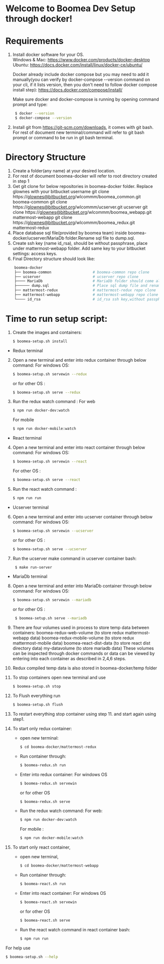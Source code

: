 # Welcome to Boomea Dev Setup through docker!

# Requirements

1. Install docker software for your OS.<br/>
   Windows & Mac: https://www.docker.com/products/docker-desktop <br/>
   Ubuntu: https://docs.docker.com/install/linux/docker-ce/ubuntu/

   Docker already include docker compose but you may need to add it manually(you can verify by docker-compose --version command on your    cli, if it lists version, then you don't need to follow docker compose install step):
   https://docs.docker.com/compose/install/

   Make sure docker and docker-compose is running by opening command prompt and type:
   ```sh
    $ docker --version
    $ docker-compose --version
    ```

2. Install git from https://git-scm.com/downloads, it comes with git bash. For rest of document new terminal/command will refer to git      bash prompt or command to be run in git bash terminal.




# Directory Structure

1. Create a folder(any name) at your desired location. 
2. For rest of document boomea-docker will refer to root directory created in step 1
3. Get git clone for below repositories in boomea-docker folder. Replace glownes with your bitbucket username
   git clone https://glownes@bitbucket.org/wlcommm/boomea_common.git boomea-common
   git clone https://glownes@bitbucket.org/wlcommm/ucserver.git ucserver
   git clone https://glownes@bitbucket.org/wlcommm/boomea_webapp.git mattermost-webapp
   git clone https://glownes@bitbucket.org/wlcommm/boomea_redux.git mattermost-redux
4. Place database sql file(provided by boomea team) inside boomea-docker/ucserver/MariaDb folder.Rename sql file to dump.sql.
5. Create ssh key (name id_rsa), should be without passphrase, place under mattermost-webapp folder. Add same key to your bitbucket settings: access keys.
6. Final Directory structure should look like:
```bash
    boomea-docker
    ├── boomea-common                   # boomea-common repo clone
    ├── ucserver                        # ucserver repo clone
    ├──── MariaDb                       # MariaDb folder should come along with ucserver repo
    ├────── dump.sql                    # Place sql dump file and rename to dump.sql
    ├── mattermost-redux                # mattermost-redux repo clone
    ├── mattermost-webapp               # mattermost-webapp repo clone
    └──── id_rsa                        # id_rsa ssh key,without passphrase and added to account settings-> access keys
```



# Time to run setup script:

1. Create the images and containers:
    ```sh
    $ boomea-setup.sh install
    ```

- Redux terminal
2. Open a new terminal and enter into redux container through below command:
   For windows OS:
   ```sh
   $ boomea-setup.sh servewin --redux
   ```
   or for other OS : 
   ```sh
   $ boomea-setup.sh serve --redux
   ```
3. Run the redux watch command : 
   For web
   ```sh
   $ npm run docker-dev:watch
   ```
   For mobile
   ```sh
   $ npm run docker-mobile:watch
   ```

- React terminal
4. Open a new terminal and enter into react container through below command:
    For windows OS:
    ```sh
    $ boomea-setup.sh servewin --react
    ```
    For other OS : 
    ```sh
    $ boomea-setup.sh serve --react
    ``` 
5. Run the react watch command : 
    ```sh
    $ npm run run
    ``` 

- Ucserver terminal
6. Open a new terminal and enter into ucserver container through below command:
    For windows OS:
    ```sh
    $ boomea-setup.sh servewin --ucserver
    ``` 
    or for other OS : 
    ```sh
    $ boomea-setup.sh serve --ucserver
    ```
7. Run the ucserver make command in ucserver container bash: 
   ```sh
    $ make run-server
    ```

- MariaDb terminal
8. Open a new terminal and enter into MariaDb container through below command:
    For windows OS: 
    ```sh
    $ boomea-setup.sh servewin --mariadb
    ```
   or for other OS : 
   ```sh
    $ boomea-setup.sh serve --mariadb
    ```


9. There are four volumes used in process to store temp data between containers:
    boomea-redux-web-volume (to store redux mattermost-webapp data)
    boomea-redux-mobile-volume (to store redux mattermost-mobile data)
    boomea-react-dist-data (to store react dist directory data)
    my-datavolume  (to store mariadb data)
    These volumes can be inspected through docker commands or data can be viewed by entering into each container as described in 2,4,6       steps.

10. Redux compiled temp data is also stored in boomea-docker/temp folder

11. To stop containers open new terminal and use 
    ```sh
    $ boomea-setup.sh stop
    ```

12. To Flush everything run 
    ```sh
    $ boomea-setup.sh flush
    ```

13. To restart everything stop container using step 11. and start again using step1.

14. To start only redux container:
    -   open new terminal:
	    ```sh
        $ cd boomea-docker/mattermost-redux
        ``` 
    -   Run container through:
        ```sh
        $ boomea-redux.sh run
        ```
    -   Enter into redux container:
        For windows OS
        ```sh
        $ boomea-redux.sh servewin
        ```
	    or for other OS 
        ```sh
        $ boomea-redux.sh serve
        ```
    -   Run the redux watch command: 
        For web:
        ```sh
        $ npm run docker-dev:watch
        ```
        For mobile :
        ```sh
        $ npm run docker-mobile:watch
        ```
16. To start only react container, 
    -   open new terminal,
	    ```sh
        $ cd boomea-docker/mattermost-webapp
        ``` 
    -   Run container through:
        ```sh
        $ boomea-react.sh run
        ```
    -   Enter into react container: 
        For windows OS 
        ```sh
        $ boomea-react.sh servewin
        ```
	    or for other OS 
	    ```sh
        $ boomea-react.sh serve
        ```
    -   Run the react watch command in react container bash: 
        ```sh
        $ npm run run
        ``` 



For help use
```sh
$ boomea-setup.sh --help
```
